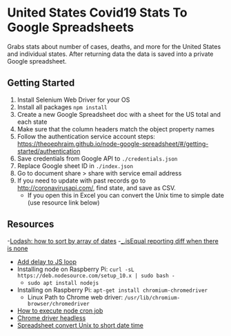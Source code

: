 # United States Covid19 Stats To Google Spreadsheets #
Grabs stats about number of cases, deaths, and more for the United States and individual states. After returning data the data is saved into a private Google spreadsheet.

## Getting Started ##
1. Install Selenium Web Driver for your OS
2. Install all packages `npm install`
3. Create a new Google Spreadsheet doc with a sheet for the US total and each state
4. Make sure that the column headers match the object property names
5. Follow the authentication service account steps: https://theoephraim.github.io/node-google-spreadsheet/#/getting-started/authentication
6. Save credentials from Google API to `./credentials.json`
7. Replace Google sheet ID in `./index.json`
8. Go to document share > share with service email address
9. If you need to update with past records go to http://coronavirusapi.com/, find state, and save as CSV. 
	- If you open this in Excel you can convert the Unix time to simple date (use resource link below)

## Resources ##
-[Lodash: how to sort by array of dates](https://stackoverflow.com/questions/26930692/lo-dash-sortby-array-of-dates-in-string-format)
-[_.isEqual reporting diff when there is none](https://stackoverflow.com/questions/32516519/isequal-reporting-a-difference-when-there-is-none)
- [Add delay to JS loop](https://stackoverflow.com/questions/3583724/how-do-i-add-a-delay-in-a-javascript-loop)
- Installing node on Raspberry Pi: `curl -sL https://deb.nodesource.com/setup_10.x | sudo bash -`
	- `sudo apt install nodejs`
- Installing on Raspberry Pi: `apt-get install chromium-chromedriver`
	- Linux Path to Chrome web driver: `/usr/lib/chromium-browser/chromedriver`
- [How to execute node cron job](https://stackoverflow.com/questions/5849402/how-can-you-execute-a-node-js-script-via-a-cron-job#5849463)
- [Chrome driver headless](https://stackoverflow.com/questions/44197253/headless-automation-with-nodejs-selenium-webdriver#48677891)
- [Spreadsheet convert Unix to short date time](https://stackoverflow.com/questions/46130132/converting-unix-time-into-date-time-via-excel#48617380)

